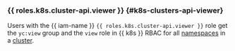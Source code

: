 ### {{ roles.k8s.cluster-api.viewer }} {#k8s-clusters-api-viewer}

Users with the {{ iam-name }} `{{ roles.k8s.cluster-api.viewer }}` role get the `yc:view` group and the `view` role in {{ k8s }} RBAC for all [namespaces](../managed-kubernetes/concepts/index.md#namespace) in a [cluster](../managed-kubernetes/concepts/index.md#kubernetes-cluster).